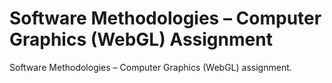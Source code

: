 # Software Methodologies – Computer Graphics (WebGL) Assignment
Software Methodologies – Computer Graphics (WebGL) assignment.
